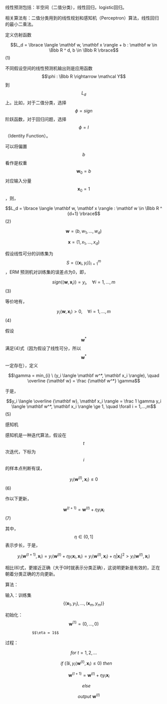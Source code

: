 线性预测包括：半空间（二值分类），线性回归，logistic回归。

相关算法有：二值分类用到的线性规划和感知机（Perceptron）算法，线性回归的最小二乘法。

定义仿射函数

$$L_d = \lbrace \langle \mathbf w, \mathbf x \rangle + b : \mathbf w \in \Bbb R ^ d, b \in \Bbb R \rbrace$$                                                             \(1\)

不同假设空间的线性预测机输出则是应用函数$$\phi : \Bbb R \rightarrow \mathcal Y$$ 到$$L_d$$ 上。比如，对于二值分类，选择$$\phi = sign$$ 阶跃函数，对于回归问题，选择$$\phi = I$$ （Identity Function）。

可以将偏置$$b$$ 看作是权重$$\mathbf w_0 = b$$ 对应输入分量$$\mathbf x_0 = 1$$，则，

$$L_d = \lbrace \langle \mathbf w, \mathbf x \rangle : \mathbf w \in \Bbb R ^ {d+1} \rbrace$$                                                                              \(2\)

$$\mathbf w = (b, w_1, ..., w_d)$$

$$\mathbf x = (1, x_1, ...,x_d)$$



假设线性可分的训练集为$$S = \lbrace (\mathbf x_i, y_i) \rbrace _{i=1}^m $$，ERM 预测机对训练集的误差点为0，即，

$$sign(\langle \mathbf w, \mathbf x_i \rangle) = y_i, \quad \forall i = 1,...,m$$                                                            \(3\)

等价地有，

$$y_i \langle \mathbf w, \mathbf x_i \rangle \gt 0, \quad \forall i = 1,...,m$$                                                                       \(4\)

假设$$\mathbf w^*$$ 满足\(4\)式（因为假设了线性可分，所以$$\mathbf w^*$$ 一定存在），定义

$$\gamma = min_{i} \ (y_i \langle \mathbf w^*, \mathbf x_i \rangle), \quad \overline {\mathbf w} = \frac {\mathbf w^*} \gamma$$

于是，

$$y_i \langle \overline {\mathbf w}, \mathbf x_i \rangle = \frac 1 \gamma y_i \langle \mathbf w^*, \mathbf x_i \rangle \ge 1, \quad \forall i = 1,...,m$$                                         \(5\)



感知机

感知机是一种迭代算法，假设在$$t$$ 次迭代，下标为$$i$$ 的样本点判断有误，

$$y_i \langle \mathbf w^{(t)}, \mathbf x_i \rangle \le 0$$                                                                                                   \(6\)

作以下更新，

$$\mathbf w^{(t+1)} = \mathbf w^{(t)} + \eta y_i \mathbf x_i$$                                                                                       \(7\)

其中，$$\eta \in (0, 1]$$ 表示步长，于是，

$$y_i \langle \mathbf w^{(t+1)}, \mathbf x_i \rangle = y_i \langle \mathbf w^{(t)} + \eta y_i \mathbf x_i, \mathbf x_i \rangle = y_i \langle \mathbf w^{(t)}, \mathbf x_i \rangle + \eta |\mathbf x_i|^2 \gt y_i \langle \mathbf w^{(t)}, \mathbf x_i \rangle$$

相比\(6\)式，更接近正确（大于0时就表示分类正确），这说明更新是有效的，正在朝着分类正确的方向更新。

算法：

输入：训练集$$\lbrace (\mathbf x_1,y_1), ..., (\mathbf x_m, y_m) \rbrace$$

初始化：$$\mathbf w^{(1)} = (0,...,0)$$

                $$\eta = 1$$

过程：

$$for \ t = 1, 2,...$$

 $$ \quad if \ (\exists i, y_i \langle \mathbf w^{(t)}, \mathbf x_i \rangle \le 0 ) \ then $$

$$\quad \quad \mathbf w^{(t+1)} = \mathbf w^{(t)} + \eta y_i \mathbf x_i$$

$$\quad else$$

$$\quad \quad output \ \mathbf w^{(t)}$$


